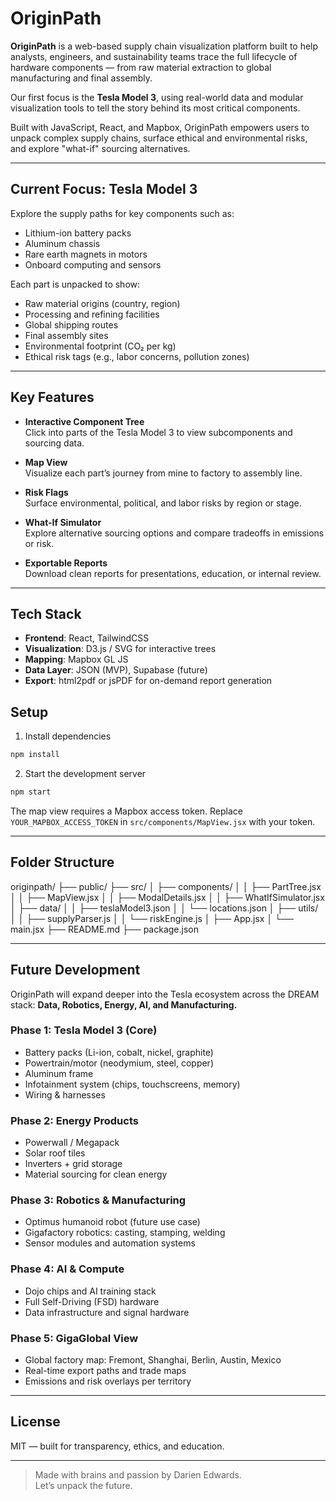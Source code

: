 # OriginPath

**OriginPath** is a web-based supply chain visualization platform built to help analysts, engineers, and sustainability teams trace the full lifecycle of hardware components — from raw material extraction to global manufacturing and final assembly.

Our first focus is the **Tesla Model 3**, using real-world data and modular visualization tools to tell the story behind its most critical components.

Built with JavaScript, React, and Mapbox, OriginPath empowers users to unpack complex supply chains, surface ethical and environmental risks, and explore "what-if" sourcing alternatives.

---

## Current Focus: Tesla Model 3

Explore the supply paths for key components such as:

- Lithium-ion battery packs  
- Aluminum chassis  
- Rare earth magnets in motors  
- Onboard computing and sensors  

Each part is unpacked to show:

- Raw material origins (country, region)  
- Processing and refining facilities  
- Global shipping routes  
- Final assembly sites  
- Environmental footprint (CO₂ per kg)  
- Ethical risk tags (e.g., labor concerns, pollution zones)  

---

## Key Features

- **Interactive Component Tree**  
  Click into parts of the Tesla Model 3 to view subcomponents and sourcing data.

- **Map View**  
  Visualize each part’s journey from mine to factory to assembly line.

- **Risk Flags**  
  Surface environmental, political, and labor risks by region or stage.

- **What-If Simulator**  
  Explore alternative sourcing options and compare tradeoffs in emissions or risk.

- **Exportable Reports**  
  Download clean reports for presentations, education, or internal review.

---

## Tech Stack

- **Frontend**: React, TailwindCSS  
- **Visualization**: D3.js / SVG for interactive trees  
- **Mapping**: Mapbox GL JS  
- **Data Layer**: JSON (MVP), Supabase (future)
- **Export**: html2pdf or jsPDF for on-demand report generation

## Setup

1. Install dependencies

```bash
npm install
```

2. Start the development server

```bash
npm start
```

The map view requires a Mapbox access token. Replace `YOUR_MAPBOX_ACCESS_TOKEN` in `src/components/MapView.jsx` with your token.

---

## Folder Structure

originpath/
├── public/
├── src/
│ ├── components/
│ │ ├── PartTree.jsx
│ │ ├── MapView.jsx
│ │ ├── ModalDetails.jsx
│ │ ├── WhatIfSimulator.jsx
│ ├── data/
│ │ ├── teslaModel3.json
│ │ └── locations.json
│ ├── utils/
│ │ ├── supplyParser.js
│ │ └── riskEngine.js
│ ├── App.jsx
│ └── main.jsx
├── README.md
├── package.json


---

## Future Development

OriginPath will expand deeper into the Tesla ecosystem across the DREAM stack: **Data, Robotics, Energy, AI, and Manufacturing.**

### Phase 1: Tesla Model 3 (Core)
- Battery packs (Li-ion, cobalt, nickel, graphite)  
- Powertrain/motor (neodymium, steel, copper)  
- Aluminum frame  
- Infotainment system (chips, touchscreens, memory)  
- Wiring & harnesses  

### Phase 2: Energy Products
- Powerwall / Megapack  
- Solar roof tiles  
- Inverters + grid storage  
- Material sourcing for clean energy  

### Phase 3: Robotics & Manufacturing
- Optimus humanoid robot (future use case)  
- Gigafactory robotics: casting, stamping, welding  
- Sensor modules and automation systems  

### Phase 4: AI & Compute
- Dojo chips and AI training stack  
- Full Self-Driving (FSD) hardware  
- Data infrastructure and signal hardware  

### Phase 5: GigaGlobal View
- Global factory map: Fremont, Shanghai, Berlin, Austin, Mexico  
- Real-time export paths and trade maps  
- Emissions and risk overlays per territory  

---

## License

MIT — built for transparency, ethics, and education.

---

> Made with brains and passion by Darien Edwards.  
> Let’s unpack the future.
